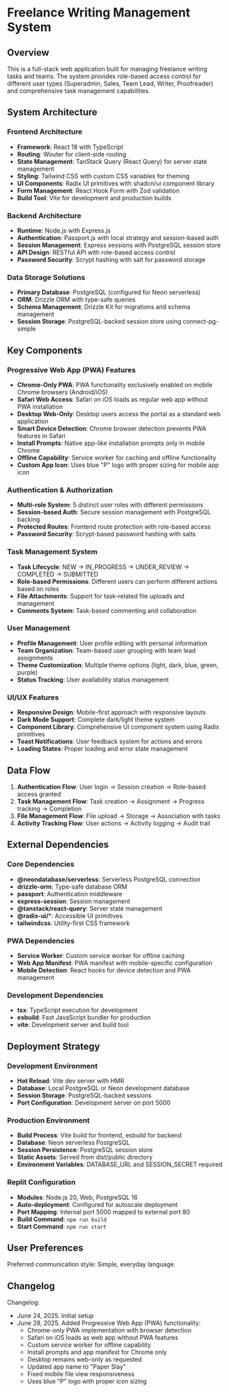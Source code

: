 # Freelance Writing Management System

## Overview

This is a full-stack web application built for managing freelance writing tasks and teams. The system provides role-based access control for different user types (Superadmin, Sales, Team Lead, Writer, Proofreader) and comprehensive task management capabilities.

## System Architecture

### Frontend Architecture
- **Framework**: React 18 with TypeScript
- **Routing**: Wouter for client-side routing
- **State Management**: TanStack Query (React Query) for server state management
- **Styling**: Tailwind CSS with custom CSS variables for theming
- **UI Components**: Radix UI primitives with shadcn/ui component library
- **Form Management**: React Hook Form with Zod validation
- **Build Tool**: Vite for development and production builds

### Backend Architecture
- **Runtime**: Node.js with Express.js
- **Authentication**: Passport.js with local strategy and session-based auth
- **Session Management**: Express sessions with PostgreSQL session store
- **API Design**: RESTful API with role-based access control
- **Password Security**: Scrypt hashing with salt for password storage

### Data Storage Solutions
- **Primary Database**: PostgreSQL (configured for Neon serverless)
- **ORM**: Drizzle ORM with type-safe queries
- **Schema Management**: Drizzle Kit for migrations and schema management
- **Session Storage**: PostgreSQL-backed session store using connect-pg-simple

## Key Components

### Progressive Web App (PWA) Features
- **Chrome-Only PWA**: PWA functionality exclusively enabled on mobile Chrome browsers (Android/iOS)
- **Safari Web Access**: Safari on iOS loads as regular web app without PWA installation
- **Desktop Web-Only**: Desktop users access the portal as a standard web application
- **Smart Device Detection**: Chrome browser detection prevents PWA features in Safari
- **Install Prompts**: Native app-like installation prompts only in mobile Chrome
- **Offline Capability**: Service worker for caching and offline functionality
- **Custom App Icon**: Uses blue "P" logo with proper sizing for mobile app icon

### Authentication & Authorization
- **Multi-role System**: 5 distinct user roles with different permissions
- **Session-based Auth**: Secure session management with PostgreSQL backing
- **Protected Routes**: Frontend route protection with role-based access
- **Password Security**: Scrypt-based password hashing with salts

### Task Management System
- **Task Lifecycle**: NEW → IN_PROGRESS → UNDER_REVIEW → COMPLETED → SUBMITTED
- **Role-based Permissions**: Different users can perform different actions based on roles
- **File Attachments**: Support for task-related file uploads and management
- **Comments System**: Task-based commenting and collaboration

### User Management
- **Profile Management**: User profile editing with personal information
- **Team Organization**: Team-based user grouping with team lead assignments
- **Theme Customization**: Multiple theme options (light, dark, blue, green, purple)
- **Status Tracking**: User availability status management

### UI/UX Features
- **Responsive Design**: Mobile-first approach with responsive layouts
- **Dark Mode Support**: Complete dark/light theme system
- **Component Library**: Comprehensive UI component system using Radix primitives
- **Toast Notifications**: User feedback system for actions and errors
- **Loading States**: Proper loading and error state management

## Data Flow

1. **Authentication Flow**: User login → Session creation → Role-based access granted
2. **Task Management Flow**: Task creation → Assignment → Progress tracking → Completion
3. **File Management Flow**: File upload → Storage → Association with tasks
4. **Activity Tracking Flow**: User actions → Activity logging → Audit trail

## External Dependencies

### Core Dependencies
- **@neondatabase/serverless**: Serverless PostgreSQL connection
- **drizzle-orm**: Type-safe database ORM
- **passport**: Authentication middleware
- **express-session**: Session management
- **@tanstack/react-query**: Server state management
- **@radix-ui/***: Accessible UI primitives
- **tailwindcss**: Utility-first CSS framework

### PWA Dependencies
- **Service Worker**: Custom service worker for offline caching
- **Web App Manifest**: PWA manifest with mobile-specific configuration
- **Mobile Detection**: React hooks for device detection and PWA management

### Development Dependencies
- **tsx**: TypeScript execution for development
- **esbuild**: Fast JavaScript bundler for production
- **vite**: Development server and build tool

## Deployment Strategy

### Development Environment
- **Hot Reload**: Vite dev server with HMR
- **Database**: Local PostgreSQL or Neon development database
- **Session Storage**: PostgreSQL-backed sessions
- **Port Configuration**: Development server on port 5000

### Production Environment
- **Build Process**: Vite build for frontend, esbuild for backend
- **Database**: Neon serverless PostgreSQL
- **Session Persistence**: PostgreSQL session store
- **Static Assets**: Served from dist/public directory
- **Environment Variables**: DATABASE_URL and SESSION_SECRET required

### Replit Configuration
- **Modules**: Node.js 20, Web, PostgreSQL 16
- **Auto-deployment**: Configured for autoscale deployment
- **Port Mapping**: Internal port 5000 mapped to external port 80
- **Build Command**: `npm run build`
- **Start Command**: `npm run start`

## User Preferences

Preferred communication style: Simple, everyday language.

## Changelog

Changelog:
- June 24, 2025. Initial setup
- June 28, 2025. Added Progressive Web App (PWA) functionality:
  - Chrome-only PWA implementation with browser detection
  - Safari on iOS loads as web app without PWA features
  - Custom service worker for offline capability
  - Install prompts and app manifest for Chrome only
  - Desktop remains web-only as requested
  - Updated app name to "Paper Slay"
  - Fixed mobile file view responsiveness
  - Uses blue "P" logo with proper icon sizing